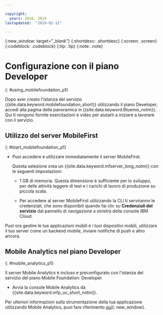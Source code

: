 ```yaml
---

copyright:
  years: 2016, 2019
lastupdated:  "2019-02-12"

---
```


{:new_window: target="_blank"}
{:shortdesc: .shortdesc}
{:screen:  .screen}
{:codeblock:  .codeblock}
{:tip: .tip}
{:note: .note}

#	Configurazione con il piano Developer
{: #using_mobilefoundation_p1}

Dopo aver creato l'istanza del servizio {{site.data.keyword.mobilefoundation_short}} utilizzando il piano Developer, accedi alla pagina della panoramica in {{site.data.keyword.Bluemix_notm}}. Qui ti vengono fornite esercitazioni e video per aiutarti a iniziare a lavorare con il servizio.

## Utilizzo del server MobileFirst
{: #start_mobilefoundation_p1}
* Puoi accedere e utilizzare immediatamente il server MobileFirst.

  Questa selezione crea un {{site.data.keyword.mfserver_long_notm}} con le seguenti impostazioni:
  *	1 GB di memoria. Questa dimensione è sufficiente per lo sviluppo, per delle attività leggere di test e i carichi di lavoro di produzione su piccola scala.

  * Per accedere al server MobileFirst utilizzando la CLI ti serviranno le credenziali, che sono disponibili quando fai clic su **Credenziali del servizio** dal pannello di navigazione a sinistra della console IBM Cloud.

Puoi ora gestire le tue applicazioni mobili e i tuoi dispositivi mobili, utilizzare il tuo server come un backend mobile, inviare notifiche di push e altro ancora.

## Mobile Analytics nel piano Developer
{: #mobile_analytics_p1}

Il server Mobile Analytics è incluso e preconfigurato con l'istanza del servizio del piano Mobile Foundation: Developer.

* Avvia la console Mobile Analytics da {{site.data.keyword.mfp_oc_short_notm}}.

Per ulteriori informazioni sulla strumentazione della tua applicazione utilizzando Mobile Analytics, puoi fare riferimento [qui](/docs/services/mobilefoundation?topic=mobilefoundation-instrument_your_app#instrument_your_app){: new_window}.

